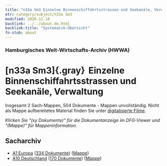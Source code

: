 ```yaml
---
title: "n33a Sm3 Einzelne Binnenschiffahrtsstrassen und Seekanäle, Verwaltung"
etr: category/subject/n33a Sm3
modified: 2020-12-18
backlink: ../../about.de.html
backlink-title: "Systematik-Übersicht"
fn-stub: about
---
```


### Hamburgisches Welt-Wirtschafts-Archiv (HWWA)
# [n33a Sm3]{.gray}&#8201; Einzelne Binnenschiffahrtsstrassen und Seekanäle, Verwaltung&#160; 




Insgesamt 2 Sach-Mappen, 504 Dokumente - Mappen unvollständig.
Nicht als Mappe aufbereitetes Material finden Sie unter [digitalisierte Filme](/film/h1_sh).

_Klicken Sie "(xy Dokumente)" für die Dokumentanzeige im DFG-Viewer und "(Mappe)" für Mappeninformation._

## Sacharchiv



- [A1 Europa](../../../geo/about.de.html#A1) (<a href="https://dfg-viewer.de/show/?tx_dlf[id]=https://pm20.zbw.eu/mets/sh/1408xx/140892/1456xx/145654/public.mets.de.xml" target="_blank">334 Dokumente</a>) ([Mappe](http://purl.org/pressemappe20/folder/sh/140892,145654))
- [A10 Deutschland](../../../geo/about.de.html#A10) (<a href="https://dfg-viewer.de/show/?tx_dlf[id]=https://pm20.zbw.eu/mets/sh/1261xx/126128/1456xx/145654/public.mets.de.xml" target="_blank">170 Dokumente</a>) ([Mappe](http://purl.org/pressemappe20/folder/sh/126128,145654))



